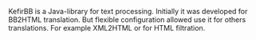 KefirBB is a Java-library for text processing. Initially it was developed for BB2HTML translation. But flexible
configuration allowed use it for others translations. For example XML2HTML or for HTML filtration.